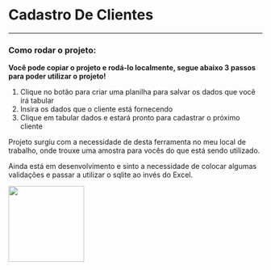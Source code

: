 # Cadastro De Clientes

<hr>

### Como rodar o projeto:

**Você pode copiar o projeto e rodá-lo localmente, segue abaixo 3 passos para poder utilizar o projeto!**

1. Clique no botão para criar uma planilha para salvar os dados que você irá tabular
2. Insira os dados que o cliente está fornecendo
3. Clique em tabular dados e estará pronto para cadastrar o próximo cliente

Projeto surgiu com a necessidade de desta ferramenta no meu local de trabalho, onde trouxe uma amostra para vocês do que está sendo utilizado.

Ainda está em desenvolvimento e sinto a necessidade de colocar algumas validações e passar a utilizar o sqlite ao invés do Excel.

<img src='https://media.giphy.com/media/UQ74onu6J1SieV7sqZ/giphy.gif' width='150'>
